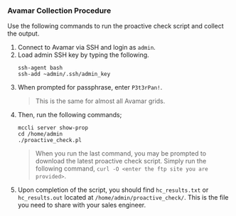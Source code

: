 ### Avamar Collection Procedure

Use the following commands to run the proactive check script and collect the output.

1. Connect to Avamar via SSH and login as `admin`.
2. Load admin SSH key by typing the following.
    ```Shell
    ssh-agent bash
    ssh-add ~admin/.ssh/admin_key
    ```
3. When prompted for passphrase, enter `P3t3rPan!`.
    > This is the same for almost all Avamar grids.
4. Then, run the following commands;
    ```Shell
    mccli server show-prop
    cd /home/admin
    ./proactive_check.pl
    ```
    > When you run the last command, you may be prompted to download the latest proactive check script.  Simply run the following command, `curl -O <enter the ftp site you are provided>`.
5. Upon completion of the script, you should find `hc_results.txt` or `hc_results.out` located at `/home/admin/proactive_check/`.  This is the file you need to share with your sales engineer.
